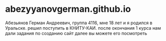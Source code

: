 # abezyyanovgerman.github.io
Абезьянов Герман Андреевич, группа 4116, мне 18 лет и я родился в Уральске. решил поступить в КНИТУ-КАИ. после окончания 1 курса нам дали задания по созданию сайт далее вы можете его посмотреть
